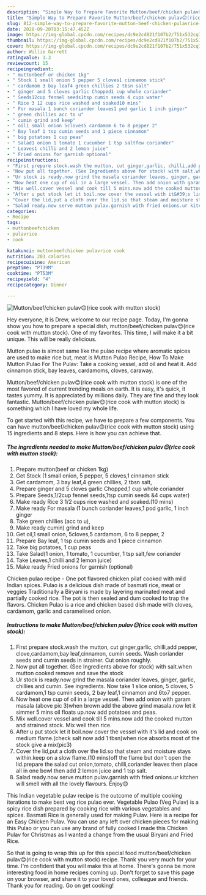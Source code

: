 ```yaml
---
description: "Simple Way to Prepare Favorite Mutton/beef/chicken pulav😊(rice cook with mutton stock)"
title: "Simple Way to Prepare Favorite Mutton/beef/chicken pulav😊(rice cook with mutton stock)"
slug: 812-simple-way-to-prepare-favorite-mutton-beef-chicken-pulavrice-cook-with-mutton-stock
date: 2020-09-20T03:15:47.452Z
image: https://img-global.cpcdn.com/recipes/dc9e2cd821f107b2/751x532cq70/muttonbeefchicken-pulav😊rice-cook-with-mutton-stock-recipe-main-photo.jpg
thumbnail: https://img-global.cpcdn.com/recipes/dc9e2cd821f107b2/751x532cq70/muttonbeefchicken-pulav😊rice-cook-with-mutton-stock-recipe-main-photo.jpg
cover: https://img-global.cpcdn.com/recipes/dc9e2cd821f107b2/751x532cq70/muttonbeefchicken-pulav😊rice-cook-with-mutton-stock-recipe-main-photo.jpg
author: Willie Garrett
ratingvalue: 3.3
reviewcount: 15
recipeingredient:
- " muttonbeef or chicken 1kg"
- " Stock 1 small onion 5 pepper 5 cloves1 cinnamon stick"
- " cardamom 3 bay leaf4 green chillies 2 tbsn salt"
- " ginger and 5 cloves garlic Chopped1 cup whole coriander"
- " Seeds12cup fennel seeds1tsp cumin seeds 4 cups water"
- " Rice 3 12 cups rice washed and soaked10 mins"
- " For masala 1 bunch coriander leaves1 pod garlic 1 inch ginger"
- " green chillies acc to u"
- " cumin grind and keep"
- " oil1 small onion 5cloves5 cardamom 6 to 8 pepper 2"
- " Bay leaf 1 tsp cumin seeds and 1 piece cinnamon"
- " big potatoes 1 cup peas"
- " Salad1 onion 1 tomato 1 cucumber 1 tsp saltfew coriander"
- " Leaves1 chilli and 2 lemon juice"
- " Fried onions for garnish optional"
recipeinstructions:
- "First prepare stock.wash the mutton, cut ginger,garlic, chilli,add pepper, clove,cardamom,bay leaf,cinnamon, cumin seeds. Wash coriander seeds and cumin seeds in strainer. Cut onion roughly."
- "Now put all together. (See Ingredients above for stock) with salt.when mutton cooked remove and save the stock"
- "Ur stock is ready.now grind the masala coriander leaves, ginger, garlic, chillies and cumin. See ingredients. Now take 1 slice onion, 5 cloves, 5 cardamom,1 tsp cumin seeds, 2 bay leaf,1 cinnamon and 6to7 pepper."
- "Now heat one cup of oil in a large vessel. Then add onion with garam masala (above pic 3)when brown add the above grind masala.now let it simmer 5 mins oil floats up.now add potatoes and peas."
- "Mix well.cover vessel and cook till 5 mins.now add the cooked mutton and strained stock. Mix well then rice."
- "After u put stock let it boil.now cover the vessel with it&#39;s lid and cook on medium flame.(check salt now add 1 tbsn)when rice absorbs most of the stock give a mix(pic3)"
- "Cover the lid,put a cloth over the lid.so that steam and moisture stays within.keep on a slow flame.(10 mins)off the flame but don&#39;t open the lid.prepare the salad cut onion,tomato, chilli,coriander leaves then place all in one bowl then add 2 lemon juice and 1 tsp salt."
- "Salad ready.now serve mutton pulav.garnish with fried onions.ur kitchen will smell with all the lovely flavours. Enjoy😊"
categories:
- Recipe
tags:
- muttonbeefchicken
- pulavrice
- cook

katakunci: muttonbeefchicken pulavrice cook 
nutrition: 203 calories
recipecuisine: American
preptime: "PT39M"
cooktime: "PT53M"
recipeyield: "4"
recipecategory: Dinner

---
```



![Mutton/beef/chicken pulav😊(rice cook with mutton stock)](https://img-global.cpcdn.com/recipes/dc9e2cd821f107b2/751x532cq70/muttonbeefchicken-pulav😊rice-cook-with-mutton-stock-recipe-main-photo.jpg)

Hey everyone, it is Drew, welcome to our recipe page. Today, I'm gonna show you how to prepare a special dish, mutton/beef/chicken pulav😊(rice cook with mutton stock). One of my favorites. This time, I will make it a bit unique. This will be really delicious.

Mutton pulao is almost same like the pulao recipe where aromatic spices are used to make rice but, meat is Mutton Pulao Recipe, How To Make Mutton Pulao For The Pulav: Take a cooking vessel, add oil and heat it. Add cinnamon stick, bay leaves, cardamoms, cloves, caraway.

Mutton/beef/chicken pulav😊(rice cook with mutton stock) is one of the most favored of current trending meals on earth. It is easy, it's quick, it tastes yummy. It is appreciated by millions daily. They are fine and they look fantastic. Mutton/beef/chicken pulav😊(rice cook with mutton stock) is something which I have loved my whole life.


To get started with this recipe, we have to prepare a few components. You can have mutton/beef/chicken pulav😊(rice cook with mutton stock) using 15 ingredients and 8 steps. Here is how you can achieve that.

<!--inarticleads1-->

##### The ingredients needed to make Mutton/beef/chicken pulav😊(rice cook with mutton stock):

1. Prepare  mutton(beef or chicken 1kg)
1. Get  Stock (1 small onion, 5 pepper, 5 cloves,1 cinnamon stick
1. Get  cardamom, 3 bay leaf,4 green chillies, 2 tbsn salt,
1. Prepare  ginger and 5 cloves garlic Chopped,1 cup whole coriander
1. Prepare  Seeds,1/2cup fennel seeds,1tsp cumin seeds &amp;4 cups water)
1. Make ready  Rice 3 1/2 cups rice washed and soaked.(10 mins)
1. Make ready  For masala (1 bunch coriander leaves,1 pod garlic, 1 inch ginger
1. Take  green chillies (acc to u),
1. Make ready  cumin) grind and keep
1. Get  oil,1 small onion, 5cloves,5 cardamom, 6 to 8 pepper, 2
1. Prepare  Bay leaf, 1 tsp cumin seeds and 1 piece cinnamon
1. Take  big potatoes, 1 cup peas
1. Take  Salad(1 onion, 1 tomato, 1 cucumber, 1 tsp salt,few coriander
1. Take  Leaves,1 chilli and 2 lemon juice)
1. Make ready  Fried onions for garnish (optional)


Chicken pulao recipe - One pot flavored chicken pilaf cooked with mild Indian spices. Pulao is a delicious dish made of basmati rice, meat or veggies Traditionally a Biryani is made by layering marinated meat and partially cooked rice. The pot is then sealed and dum cooked to trap the flavors. Chicken Pulao is a rice and chicken based dish made with cloves, cardamom, garlic and caramelised onion. 

<!--inarticleads2-->

##### Instructions to make Mutton/beef/chicken pulav😊(rice cook with mutton stock):

1. First prepare stock.wash the mutton, cut ginger,garlic, chilli,add pepper, clove,cardamom,bay leaf,cinnamon, cumin seeds. Wash coriander seeds and cumin seeds in strainer. Cut onion roughly.
1. Now put all together. (See Ingredients above for stock) with salt.when mutton cooked remove and save the stock
1. Ur stock is ready.now grind the masala coriander leaves, ginger, garlic, chillies and cumin. See ingredients. Now take 1 slice onion, 5 cloves, 5 cardamom,1 tsp cumin seeds, 2 bay leaf,1 cinnamon and 6to7 pepper.
1. Now heat one cup of oil in a large vessel. Then add onion with garam masala (above pic 3)when brown add the above grind masala.now let it simmer 5 mins oil floats up.now add potatoes and peas.
1. Mix well.cover vessel and cook till 5 mins.now add the cooked mutton and strained stock. Mix well then rice.
1. After u put stock let it boil.now cover the vessel with it&#39;s lid and cook on medium flame.(check salt now add 1 tbsn)when rice absorbs most of the stock give a mix(pic3)
1. Cover the lid,put a cloth over the lid.so that steam and moisture stays within.keep on a slow flame.(10 mins)off the flame but don&#39;t open the lid.prepare the salad cut onion,tomato, chilli,coriander leaves then place all in one bowl then add 2 lemon juice and 1 tsp salt.
1. Salad ready.now serve mutton pulav.garnish with fried onions.ur kitchen will smell with all the lovely flavours. Enjoy😊


This Indian vegetable pulav recipe is the outcome of multiple cooking iterations to make best veg rice pulao ever. Vegetable Pulao (Veg Pulav) is a spicy rice dish prepared by cooking rice with various vegetables and spices. Basmati Rice is generally used for making Pulav. Here is a recipe for an Easy Chicken Pulav. You can use any left over chicken pieces for making this Pulao or you can use any brand of fully cooked I made this Chicken Pulav for Christmas as I wanted a change from the usual Biryani and Fried Rice. 

So that is going to wrap this up for this special food mutton/beef/chicken pulav😊(rice cook with mutton stock) recipe. Thank you very much for your time. I'm confident that you will make this at home. There's gonna be more interesting food in home recipes coming up. Don't forget to save this page on your browser, and share it to your loved ones, colleague and friends. Thank you for reading. Go on get cooking!
